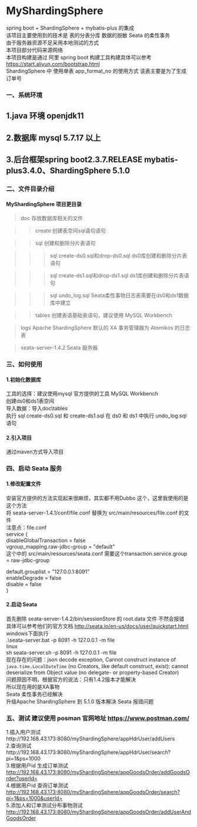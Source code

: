 # MyShardingSphere
spring boot +  ShardingSphere + mybatis-plus 的集成 <br>
该项目主要使用到的技术是 表的分表分库 数据的脱敏 Seata 的柔性事务 <br>
由于服务器资源不足采用本地测试的方式 <br>
本项目部分代码来源网络 <br>
本项目构建是通过 阿里 spring boot 构建工具构建具体可以参考 https://start.aliyun.com/bootstrap.html <br>
ShardingSphere 中 使用单表 app_format_no 的使用方式 该表主要是为了生成订单号 <br>
### 一、系统环境
## 1.java 环境 openjdk11
## 2.数据库 mysql 5.7.17 以上
## 3.后台框架spring boot2.3.7.RELEASE mybatis-plus3.4.0、ShardingSphere 5.1.0
### 二、文件目录介绍
#### MyShardingSphere 项目更目录

>doc 存放数据库相关的文件

>>create 创建表空间sql语句语句

>>sql 创建和删除分片表语句

>>>sql create-ds0.sql和drop-ds0.sql ds0库创建和删除分片表语句

>>>sql create-ds1.sql和drop-ds1.sql ds1库创建和删除分片表语句

>>>sql undo_log.sql Seata柔性事物日志表需要在ds0和ds1数据库中建立

>>tables 创建表语基础表语句，建议使用 MySQL Workbench

>logs Apache ShardingSphere 默认的 XA 事务管理器为 Atomikos 的日志表

>seata-server-1.4.2 Seata 服务器

### 三、如何使用
#### 1.初始化数据库
工具的选择：建议使用mysql 官方提供的工具 MySQL Workbench <br>
创建ds0和ds1表空间 <br>
导入数据：导入doc\tables <br>
执行  sql  create-ds0.sql 和 create-ds1.sql
在 ds0 和 ds1 中执行 undo_log.sql 语句
#### 2.引入项目
通过maven方式导入项目

### 四、启动 Seata 服务
#### 1.修改配置文件
安装官方提供的方法实现起来很麻烦，其实都不用Dubbo 这个，这里我使用的是这个方法 <br>
将 seata-server-1.4.1/conf/file.conf 替换为 src/main/resources/file.conf 的文件 <br>
注意点：file.conf <br>
service { <br>
disableGlobalTransaction = false <br>
vgroup_mapping.raw-jdbc-group = "default" <br> 
这个中的 src/main/resources/seata.conf 需要这个transaction.service.group = raw-jdbc-group <br>
 
default.grouplist = "127.0.0.1:8091" <br>
enableDegrade = false <br>
disable = false <br>
}
#### 2.启动  Seata <br>
首先删除 seata-server-1.4.2/bin/sessionStore 的 root.data 文件 不然会报错 <br>
具体可以参考他们的官方文档 http://seata.io/en-us/docs/user/quickstart.html <br>
windows下面执行 <br>
.\seata-server.bat -p 8091 -h 127.0.0.1 -m file <br>
linux <br>
sh seata-server.sh -p 8091 -h 127.0.0.1 -m file <br>
现在存在的问题：json decode exception, Cannot construct instance of `java.time.LocalDateTime` (no Creators, like default construct, exist): cannot deserialize from Object value (no delegate- or property-based Creator)<br>
问题原因不明，根据官方的说法：只有1.4.2版本才能解决 <br>
所以现在用的是XA事物 <br>
Seata 柔性事务已经解决 <br>
升级Apache ShardingSphere 到 5.1.0 版本解决 Seata 报错问题 <br>

### 五、测试 建议使用 posman 官网地址 https://www.postman.com/
1.插入用户测试http://192.168.43.173:8080/myShardingSphere/appHdrUser/addUsers <br>
2.查询测试http://192.168.43.173:8080/myShardingSphere/appHdrUser/search?pi=1&ps=1000 <br>
3.根据用户id 生成订单测试 http://192.168.43.173:8080/myShardingSphere/appGoodsOrder/addGoodsOrder?userId= <br>
4.根据用户id 查询订单测试 http://192.168.43.173:8080/myShardingSphere/appGoodsOrder/search?pi=1&ps=1000&userId= <br>
5.添加人和订单测试分布事物测试 http://192.168.43.173:8080/myShardingSphere/appGoodsOrder/addUserAndGoodsOrder <br>
